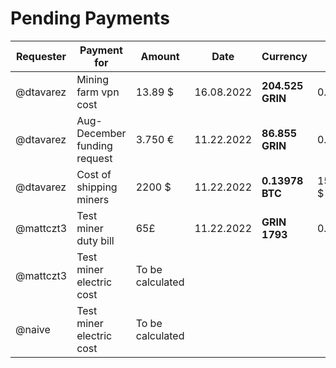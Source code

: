 
# Pending Payments

|Requester|Payment for|Amount|Date|Currency |SMA |Approved|Status
| ----- | ----- | ----- | ----- | ----- | ----- | ----- | ----- |
|@dtavarez|Mining farm vpn cost|13.89 $|16.08.2022|**204.525 GRIN**|0.06791 $|Yes|**Paid** |
|@dtavarez|Aug-December funding request|3.750 €|11.22.2022|**86.855 GRIN**|0.4317|Yes|**Paid** |
|@dtavarez|Cost of shipping miners|2200 $|11.22.2022| **0.13978 BTC**|15.739.532 $|Yes|**Paid** |
|@mattczt3|Test miner duty bill|65£ |11.22.2022|**GRIN 1793**|0.0435 $|Yes|**Pending** |
|@mattczt3|Test miner electric cost|To be calculated|||||
|@naive|Test miner electric cost|To be calculated|||||
